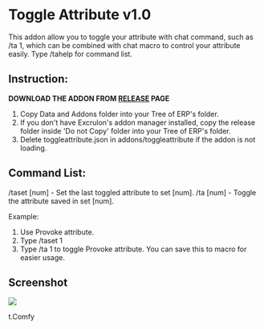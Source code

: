 # Toggle Attribute v1.0
This addon allow you to toggle your attribute with chat command, such as /ta 1, which can be combined with chat macro to control your attribute easily. Type /tahelp for command list.

## Instruction: 
**DOWNLOAD THE ADDON FROM [RELEASE](https://github.com/Mirarara/Mirarara-Tos-Addon/releases) PAGE**  
1) Copy Data and Addons folder into your Tree of ERP's folder.
2) If you don't have Excrulon's addon manager installed, copy the release folder inside 'Do not Copy' folder into your Tree of ERP's folder.
3) Delete toggleattribute.json in addons/toggleattribute if the addon is not loading.  

## Command List:
/taset [num] - Set the last toggled attribute to set [num]. 
/ta [num] - Toggle the attribute saved in set [num]. 
  
Example: 
1) Use Provoke attribute. 
2) Type /taset 1 
3) Type /ta 1 to toggle Provoke attribute. You can save this to macro for easier usage. 
  
## Screenshot
![](http://i.imgur.com/PTJk6Pz.jpg) 
 
t.Comfy 

